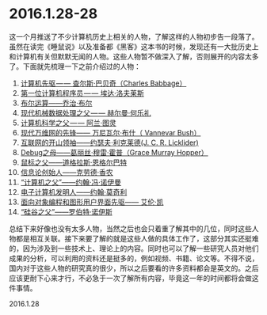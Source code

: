 2016.1.28-28
============
这一个月推送了不少计算机历史上相关的人物，了解这样的人物初步告一段落了。虽然在读完《睡鼠说》以及准备都《黑客》这本书的时候，发现还有一大批历史上和计算机有关但默默无闻的人物。这些人物暂不做深入了解，否则展开的内容太多了。下面就先梳理一下之前介绍过的人物：

1. [计算机先驱 — — 查尔斯·巴贝奇（Charles Babbage）](https://medium.com/2016-daily-pushing/%E8%AE%A1%E7%AE%97%E6%9C%BA%E5%85%88%E9%A9%B1-%E6%9F%A5%E5%B0%94%E6%96%AF-%E5%B7%B4%E8%B4%9D%E5%A5%87-charles-babbage-60aa2f6364f5#.l713r3o6s)
2. [第一位计算机程序员 — — 埃达·洛夫莱斯](https://medium.com/2016-daily-pushing/007-%E7%AC%AC%E4%B8%80%E4%BD%8D%E8%AE%A1%E7%AE%97%E6%9C%BA%E7%A8%8B%E5%BA%8F%E5%91%98-%E5%9F%83%E8%BE%BE-%E6%B4%9B%E5%A4%AB%E8%8E%B1%E6%96%AF-21f4e7ec712f#.l2bqzwdwg)
3. [布尔运算——乔治·布尔](https://medium.com/2016-daily-pushing/008-%E5%B8%83%E5%B0%94%E8%BF%90%E7%AE%97-%E4%B9%94%E6%B2%BB-%E5%B8%83%E5%B0%94-e378e06b9c7d#.32z4o8xzy)
4. [现代机械数据处理之父 — — 赫尔曼·何乐礼](https://medium.com/2016-daily-pushing/009-%E7%8E%B0%E4%BB%A3%E6%9C%BA%E6%A2%B0%E6%95%B0%E6%8D%AE%E5%A4%84%E7%90%86%E4%B9%8B%E7%88%B6-%E8%B5%AB%E5%B0%94%E6%9B%BC-%E4%BD%95%E4%B9%90%E7%A4%BC-77f428cb5ce5#.sq5sqwyuj)
5. [计算机科学之父 — — 阿兰·图灵](https://medium.com/2016-daily-pushing/011-%E8%AE%A1%E7%AE%97%E6%9C%BA%E7%A7%91%E5%AD%A6%E4%B9%8B%E7%88%B6-%E9%98%BF%E5%85%B0-%E5%9B%BE%E7%81%B5-8763773afeb2#.dzuccq267)
6. [现代万维网的先锋—— 万尼瓦尔·布什（ Vannevar Bush）](https://medium.com/2016-daily-pushing/013-%E7%8E%B0%E4%BB%A3%E4%B8%87%E7%BB%B4%E7%BD%91%E7%9A%84%E5%85%88%E9%94%8B-%E4%B8%87%E5%B0%BC%E7%93%A6%E5%B0%94-%E5%B8%83%E4%BB%80-vannevar-bush-d7c06dc60462#.vaucknqfn)
7. [互联网的开山领袖——约瑟夫·利克莱德(J. C. R. Licklider)](https://medium.com/2016-daily-pushing/014-%E4%BA%92%E8%81%94%E7%BD%91%E7%9A%84%E5%BC%80%E5%B1%B1%E9%A2%86%E8%A2%96-%E7%BA%A6%E7%91%9F%E5%A4%AB-%E5%88%A9%E5%85%8B%E8%8E%B1%E5%BE%B7-j-c-r-licklider-852944d04e1e#.99mboqrle)
8. [Debug之母——葛丽丝·穆雷·霍普（Grace Murray Hopper）](https://medium.com/2016-daily-pushing/015-debug%E4%B9%8B%E6%AF%8D-%E8%91%9B%E4%B8%BD%E4%B8%9D-%E7%A9%86%E9%9B%B7-%E9%9C%8D%E6%99%AE-grace-murray-hopper-7f430c87b851#.t0k6pc70h)
9. [鼠标之父——道格拉斯·恩格尔巴特](https://medium.com/2016-daily-pushing/017-%E9%BC%A0%E6%A0%87%E4%B9%8B%E7%88%B6-%E9%81%93%E6%A0%BC%E6%8B%89%E6%96%AF-%E6%81%A9%E6%A0%BC%E5%B0%94%E5%B7%B4%E7%89%B9-34cb66202404#.6z82qkxs7)
10. [信息论创始人——克劳德·香农](https://medium.com/2016-daily-pushing/020-%E4%BF%A1%E6%81%AF%E8%AE%BA%E5%88%9B%E5%A7%8B%E4%BA%BA-%E5%85%8B%E5%8A%B3%E5%BE%B7-%E9%A6%99%E5%86%9C-b3e70a077cb4#.d8ras44to)
11. [“计算机之父”——约翰·冯·诺伊曼](https://medium.com/2016-daily-pushing/024-%E8%AE%A1%E7%AE%97%E6%9C%BA%E4%B9%8B%E7%88%B6-%E7%BA%A6%E7%BF%B0-%E5%86%AF-%E8%AF%BA%E4%BC%8A%E6%9B%BC-eeff77e5d893#.o79bk9g6j)
12. [电子计算机发明人——约翰·莫奇利](https://medium.com/2016-daily-pushing/025-%E7%94%B5%E5%AD%90%E8%AE%A1%E7%AE%97%E6%9C%BA%E5%8F%91%E6%98%8E%E4%BA%BA-%E7%BA%A6%E7%BF%B0-%E8%8E%AB%E5%A5%87%E5%88%A9-ec836286c9a2#.wj20nb4vy)
13. [面向对象编程和图形用户界面先驱—— 艾伦·凯](https://medium.com/2016-daily-pushing/026-%E9%9D%A2%E5%90%91%E5%AF%B9%E8%B1%A1%E7%BC%96%E7%A8%8B%E5%92%8C%E5%9B%BE%E5%BD%A2%E7%94%A8%E6%88%B7%E7%95%8C%E9%9D%A2%E5%85%88%E9%A9%B1-%E8%89%BE%E4%BC%A6-%E5%87%AF-862813b5ebf8#.s8lp5okuc)
14. [“硅谷之父”——罗伯特·诺伊斯](https://medium.com/2016-daily-pushing/027-%E7%A1%85%E8%B0%B7%E4%B9%8B%E7%88%B6-%E7%BD%97%E4%BC%AF%E7%89%B9-%E8%AF%BA%E4%BC%8A%E6%96%AF-358aab09f71d#.m91w5lhgh)

总结下来好像也没有太多人物，当然之后也会只着重了解其中的几位，同时这些人物都是相互关联。接下来要了解的就是这些人做的具体工作了，这部分其实还挺难的，因为涉及到一些技术上、理论上的内容。同时也可以了解一些研究人员对他们成果的分析，可以利用的资料还是挺多的，例如视频、书籍、论文等。不得不说，国内对于这些人物的研究真的很少，所以之后要看的许多资料都会是英文的。之后应该更耐下心来才行，不必急于一次了解所有内容，毕竟这一年的时间都将会做这件事情。

2016.1.28